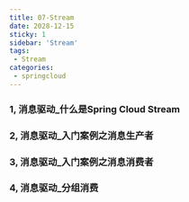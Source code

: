 ```yaml
---
title: 07-Stream
date: 2028-12-15
sticky: 1
sidebar: 'Stream'
tags:
 - Stream
categories:
 - springcloud
---
```


### 1, 消息驱动_什么是Spring Cloud Stream
### 2, 消息驱动_入门案例之消息生产者
### 3, 消息驱动_入门案例之消息消费者
### 4, 消息驱动_分组消费
